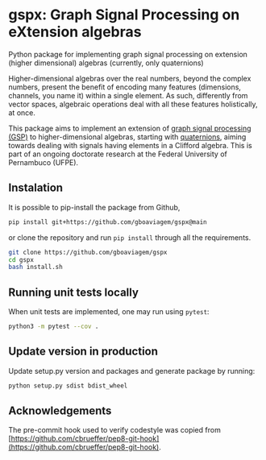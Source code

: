 # gspx: Graph Signal Processing on eXtension algebras
Python package for implementing graph signal processing on extension (higher dimensional) algebras (currently, only quaternions)


Higher-dimensional algebras over the real numbers, beyond the complex numbers, present the benefit of encoding many features (dimensions, channels, you name it) within a single element. As such, differently from vector spaces, algebraic operations deal with all these features holistically, at once.

This package aims to implement an extension of [graph signal processing (GSP)](https://arxiv.org/pdf/1712.00468) to higher-dimensional algebras, starting with [quaternions](https://en.wikipedia.org/wiki/Quaternion), aiming towards dealing with signals having elements in a Clifford algebra. This is part of an ongoing doctorate research at the Federal University of Pernambuco (UFPE).

## Instalation

It is possible to pip-install the package from Github,

```sh
pip install git+https://github.com/gboaviagem/gspx@main
```

or clone the repository and run `pip install` through all the requirements.

```sh
git clone https://github.com/gboaviagem/gspx
cd gspx
bash install.sh
```

## Running unit tests locally

When unit tests are implemented, one may run using `pytest`:
```sh
python3 -m pytest --cov .
```

## Update version in production

Update setup.py version and packages and generate package by running:

```sh
python setup.py sdist bdist_wheel
```

## Acknowledgements

The pre-commit hook used to verify codestyle was copied from
[https://github.com/cbrueffer/pep8-git-hook](https://github.com/cbrueffer/pep8-git-hook).
